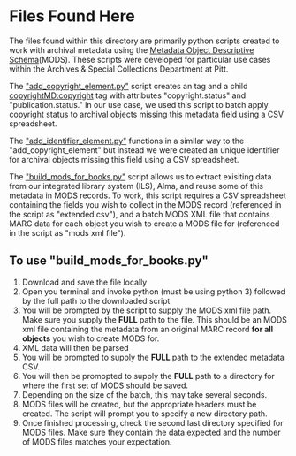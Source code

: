 # Files Found Here
The files found within this directory are primarily python scripts created to work with archival metadata using the [Metadata Object Descriptive Schema](http://www.loc.gov/standards/mods/)(MODS).
These scripts were developed for particular use cases within the Archives & Special Collections Department at Pitt. 

The ["add_copyright_element.py"](https://github.com/kheslin0420/kheslin0420.github.io/blob/master/MODS_Scripts/add_copyright_element.py) script creates an <accessCondition> tag and a child <copyrightMD:copyright> tag with attributes "copyright.status" and "publication.status."
In our use case, we used this script to batch apply copyright status to archival objects missing this metadata field using a CSV spreadsheet. 
  
The ["add_identifier_element.py"](https://github.com/kheslin0420/kheslin0420.github.io/blob/master/MODS_Scripts/add_identifier_element.py) functions in a similar way to the "add_copyright_element" but instead we were created an unique identifier for archival objects missing this field using a CSV spreadsheet. 

The ["build_mods_for_books.py"](https://github.com/kheslin0420/kheslin0420.github.io/blob/master/MODS_Scripts/build_mods_for_books.py) script allows us to extract exisiting data from our integrated library system (ILS), Alma, and reuse some of this metadata in MODS records. To work, this script requires a CSV spreadsheet containing the fields you wish to collect in the MODS record (referenced in the script as "extended csv"), and a batch MODS XML file that contains MARC data for each object you wish to create a MODS file for (referenced in the script as "mods xml file").
  
## To use "build_mods_for_books.py"

1. Download and save the file locally 
2. Open you terminal and invoke python (must be using python 3) followed by the full path to the downloaded script
3. You will be prompted by the script to supply the MODS xml file path. Make sure you supply the **FULL** path to the file. This should be an MODS xml file containing the metadata from an original MARC record **for all objects** you wish to create MODS for.
4. XML data will then be parsed
5. You will be prompted to supply the **FULL** path to the extended metadata CSV. 
6. You will then be promopted to supply the **FULL** path to a directory for where the first set of MODS should be saved.
7. Depending on the size of the batch, this may take several seconds. 
8. MODS files will be created, but the appropriate headers must be created. The script will prompt you to specify a new directory path. 
9. Once finished processing, check the second last directory specified for MODS files. Make sure they contain the data expected and the number of MODS files matches your expectation.
  
